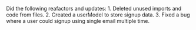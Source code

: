 Did the following reafactors and updates:
    1. Deleted unused imports and code from files.
    2. Created a userModel to store signup data.
    3. Fixed a bug where a user could signup using single email multiple time.